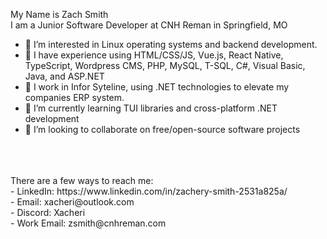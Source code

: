 My Name is Zach Smith <br>
I am a Junior Software Developer at CNH Reman in Springfield, MO <br>

- 👀 I’m interested in Linux operating systems and backend development.
- 📔 I have experience using HTML/CSS/JS, Vue.js, React Native, TypeScript, Wordpress CMS, PHP, MySQL, T-SQL, C#, Visual Basic, Java, and ASP.NET
- 🏢 I work in Infor Syteline, using .NET technologies to elevate my companies ERP system.
- 🌱 I’m currently learning TUI libraries and cross-platform .NET development
- 💞️ I’m looking to collaborate on free/open-source software projects
<br>
<br>
<br>
There are a few ways to reach me: <br>
  - LinkedIn: https://www.linkedin.com/in/zachery-smith-2531a825a/ <br>
  - Email: xacheri@outlook.com <br>
  - Discord: Xacheri <br>
  - Work Email: zsmith@cnhreman.com <br>

<!---
Xacheri/Xacheri is a ✨ special ✨ repository because its `README.md` (this file) appears on your GitHub profile.
You can click the Preview link to take a look at your changes.
--->
